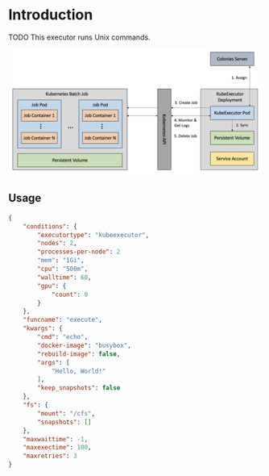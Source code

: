 # Introduction
TODO This executor runs Unix commands. 

![Design](docs/KubeExecutorDesign.png)

## Usage

```json
{
    "conditions": {
        "executortype": "kubeexecutor",
        "nodes": 2,
        "processes-per-node": 2 
        "mem": "1Gi",
        "cpu": "500m",
        "walltime": 60,
        "gpu": {
            "count": 0
        }
    },
    "funcname": "execute",
    "kwargs": {
        "cmd": "echo",
        "docker-image": "busybox",
        "rebuild-image": false,
        "args": [
            "Hello, World!"
        ],
        "keep_snapshots": false
    },
    "fs": {
        "mount": "/cfs",
        "snapshots": []
    },
    "maxwaittime": -1,
    "maxexectime": 100,
    "maxretries": 3
}
```
